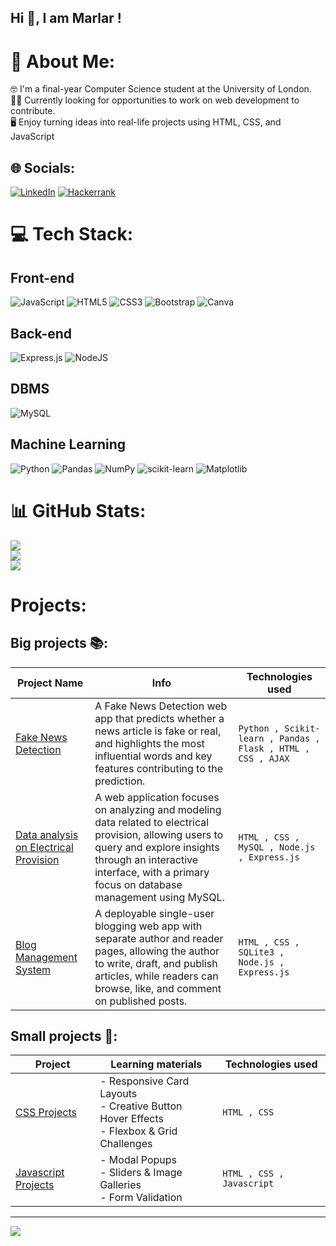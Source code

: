 ## Hi 👋, I am Marlar !

<!--
**marlar-tz/marlar-tz** is a ✨ _special_ ✨ repository because its `README.md` (this file) appears on your GitHub profile.
-->
# 💫 About Me:
🤓 I'm a final-year Computer Science student at the University of London. <br>🙋‍♀️ Currently looking for opportunities to work on web development to contribute.<br>🖥️ Enjoy turning ideas into real-life projects using HTML, CSS, and JavaScript


## 🌐 Socials:
[![LinkedIn](https://img.shields.io/badge/LinkedIn-%230077B5.svg?logo=linkedin&logoColor=white)](https://www.linkedin.com/in/marlar-thein-zaw-336b381b8)
[![Hackerrank](https://img.shields.io/badge/-Hackerrank-00EA64?style=flat&logo=HackerRank&logoColor=white)](https://www.hackerrank.com/profile/marlartz001)

# 💻 Tech Stack:
## Front-end 
![JavaScript](https://img.shields.io/badge/javascript-%23efd81d.svg?style=for-the-badge&logo=javascript&logoColor=black)
![HTML5](https://img.shields.io/badge/html5-%23E34F26.svg?style=for-the-badge&logo=html5&logoColor=white) 
![CSS3](https://img.shields.io/badge/css3-%231572B6.svg?style=for-the-badge&logo=css3&logoColor=%e9c46a) 
![Bootstrap](https://img.shields.io/badge/bootstrap-%238511FA.svg?style=for-the-badge&logo=bootstrap&logoColor=white) 
![Canva](https://img.shields.io/badge/Canva-%2300C4CC.svg?style=for-the-badge&logo=Canva&logoColor=white) 

## Back-end 
![Express.js](https://img.shields.io/badge/express.js-%23404d59.svg?style=for-the-badge&logo=express&logoColor=%2361DAFB) 
![NodeJS](https://img.shields.io/badge/node.js-6DA55F?style=for-the-badge&logo=node.js&logoColor=white) 

## DBMS 
![MySQL](https://img.shields.io/badge/mysql-4479A1.svg?style=for-the-badge&logo=mysql&logoColor=white)

## Machine Learning
![Python](https://img.shields.io/badge/python-3670A0?style=for-the-badge&logo=python&logoColor=ffdd54)
![Pandas](https://img.shields.io/badge/pandas-%23150458.svg?style=for-the-badge&logo=pandas&logoColor=white) 
![NumPy](https://img.shields.io/badge/numpy-%23013243.svg?style=for-the-badge&logo=numpy&logoColor=white) 
![scikit-learn](https://img.shields.io/badge/scikit--learn-%23F7931E.svg?style=for-the-badge&logo=scikit-learn&logoColor=white) 
![Matplotlib](https://img.shields.io/badge/Matplotlib-%23e76f51.svg?style=for-the-badge&logo=Matplotlib&logoColor=%23e76f51)


# 📊 GitHub Stats:
![](https://github-readme-stats.vercel.app/api?username=marlar-tz&theme=radical&hide_border=false&include_all_commits=false&count_private=false)<br/>
![](https://github-readme-streak-stats.herokuapp.com/?user=marlar-tz&theme=dark&hide_border=false)<br/>
![](https://github-readme-stats.vercel.app/api/top-langs/?username=marlar-tz&theme=dark&hide_border=false&include_all_commits=false&count_private=false&layout=compact)

# Projects:
## Big projects 📚:
| Project Name | Info | Technologies used | 
| ------------ | -------- | ----------------- | 
| [Fake News Detection](https://github.com/marlar-tz/Fake-News-Detection) | A Fake News Detection web app that predicts whether a news article is fake or real, and highlights the most influential words and key features contributing to the prediction.  | `Python , Scikit-learn , Pandas , Flask , HTML , CSS , AJAX` | 
| [Data analysis on Electrical Provision](https://github.com/marlar-tz/Data_analysis_on_Electrical_Provision_RDBMS) | A web application focuses on analyzing and modeling data related to electrical provision, allowing users to query and explore insights through an interactive interface, with a primary focus on database management using MySQL.| `HTML , CSS , MySQL , Node.js , Express.js` |
| [Blog Management System](https://github.com/marlar-tz/Blog_Management_System_Backend) | A deployable single-user blogging web app with separate author and reader pages, allowing the author to write, draft, and publish articles, while readers can browse, like, and comment on published posts.  | `HTML , CSS , SQLite3 , Node.js , Express.js` |

## Small projects 📑:
| Project  | Learning materials | Technologies used |
| ------------ | -------- | ----------------- | 
| [CSS Projects](https://github.com/marlar-tz/CSS-Practice-Projects) | - Responsive Card Layouts <br> - Creative Button Hover Effects <br> - Flexbox & Grid Challenges | `HTML , CSS` |
| [Javascript Projects](https://github.com/marlar-tz/Javascript-Practice-Projects) | - Modal Popups <br> - Sliders & Image Galleries <br> - Form Validation | `HTML , CSS , Javascript` |




---
[![](https://visitcount.itsvg.in/api?id=marlar-tz&icon=0&color=0)](https://visitcount.itsvg.in)



<!-- Proudly created with GPRM ( https://gprm.itsvg.in ) -->
